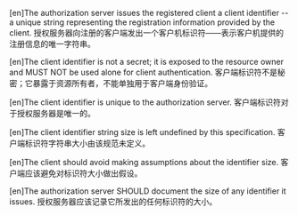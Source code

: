 [en]The authorization server issues the registered client a client identifier -- a unique string representing the registration information provided by the client.
授权服务器向注册的客户端发出一个客户机标识符——表示客户机提供的注册信息的唯一字符串。

[en]The client identifier is not a secret; it is exposed to the resource owner and MUST NOT be used alone for client authentication.
客户端标识符不是秘密；它暴露于资源所有者，不能单独用于客户端身份验证。

[en]The client identifier is unique to the authorization server.
客户端标识符对于授权服务器是唯一的。

[en]The client identifier string size is left undefined by this specification.
客户端标识符字符串大小由该规范未定义。

[en]The client should avoid making assumptions about the identifier size.
客户端应该避免对标识符大小做出假设。

[en]The authorization server SHOULD document the size of any identifier it issues.
授权服务器应该记录它所发出的任何标识符的大小。
